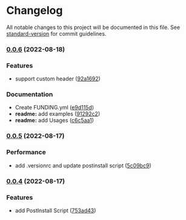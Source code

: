 # Changelog

All notable changes to this project will be documented in this file. See [standard-version](https://github.com/conventional-changelog/standard-version) for commit guidelines.

### [0.0.6](https://github.com/devXprite/httpfy/compare/v0.0.5...v0.0.6) (2022-08-18)


### Features

* support custom header ([92a1692](https://github.com/devXprite/httpfy/commits/92a1692d83fbcef57ded76f2aa06325bd89d5b0b))


### Documentation 

* Create FUNDING.yml ([e9d115d](https://github.com/devXprite/httpfy/commits/e9d115d05e88ac925d5caa4a157b30f1fd42f953))
* **readme:** add examples ([91292c2](https://github.com/devXprite/httpfy/commits/91292c22ac04175fc36315a558971c2ea62c8c40))
* **readme:** add Usages ([c6c5aa1](https://github.com/devXprite/httpfy/commits/c6c5aa1eb42a14b95e3652fccf27397ddc4bf64b))

### [0.0.5](https://github.com/devXprite/httpfy/compare/v0.0.4...v0.0.5) (2022-08-17)


### Performance

* add .versionrc and update postinstall script ([5c09bc9](https://github.com/devXprite/httpfy/commits/5c09bc940c7604684d1c0121f818a9781d9c066e))

### [0.0.4](https://github.com/devXprite/httpfy/compare/v0.0.3...v0.0.4) (2022-08-17)


### Features

* add PostInstall Script ([753ad43](https://github.com/devXprite/httpfy/commits/753ad43945a12a52ad4dabf56544d06273cb89bd))
